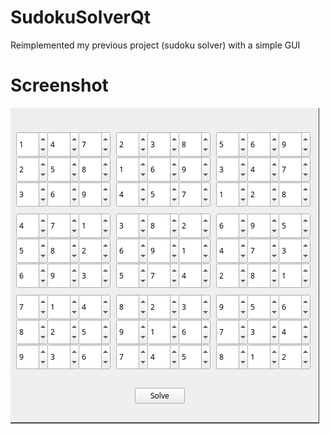 # SudokuSolverQt
Reimplemented my previous project (sudoku solver) with a simple GUI

# Screenshot
![Screenshot](sudoku_solver_screenshot.png)
